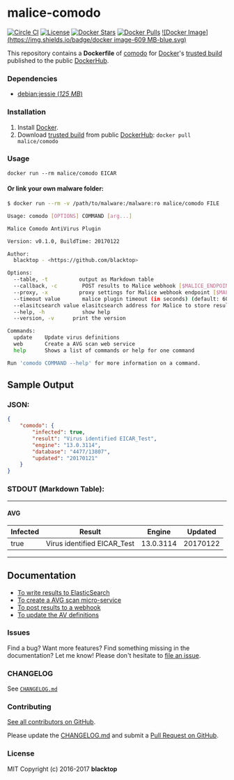 malice-comodo
=============

[![Circle CI](https://circleci.com/gh/maliceio/malice-comodo.png?style=shield)](https://circleci.com/gh/maliceio/malice-comodo) [![License](http://img.shields.io/:license-mit-blue.svg)](http://doge.mit-license.org) [![Docker Stars](https://img.shields.io/docker/stars/malice/comodo.svg)](https://hub.docker.com/r/malice/comodo/) [![Docker Pulls](https://img.shields.io/docker/pulls/malice/comodo.svg)](https://hub.docker.com/r/malice/comodo/) [![Docker Image](https://img.shields.io/badge/docker image-609 MB-blue.svg)](https://hub.docker.com/r/malice/comodo/)

This repository contains a **Dockerfile** of [comodo](https://www.comodo.com) for [Docker](https://www.docker.io/)'s [trusted build](https://index.docker.io/u/malice/comodo/) published to the public [DockerHub](https://index.docker.io/).

### Dependencies

-	[debian:jessie (*125 MB*\)](https://index.docker.io/_/debian/)

### Installation

1.	Install [Docker](https://www.docker.io/).
2.	Download [trusted build](https://hub.docker.com/r/malice/comodo/) from public [DockerHub](https://hub.docker.com): `docker pull malice/comodo`

### Usage

```
docker run --rm malice/comodo EICAR
```

#### Or link your own malware folder:

```bash
$ docker run --rm -v /path/to/malware:/malware:ro malice/comodo FILE

Usage: comodo [OPTIONS] COMMAND [arg...]

Malice Comodo AntiVirus Plugin

Version: v0.1.0, BuildTime: 20170122

Author:
  blacktop - <https://github.com/blacktop>

Options:
  --table, -t	       output as Markdown table
  --callback, -c	    POST results to Malice webhook [$MALICE_ENDPOINT]
  --proxy, -x	       proxy settings for Malice webhook endpoint [$MALICE_PROXY]
  --timeout value       malice plugin timeout (in seconds) (default: 60) [$MALICE_TIMEOUT]    
  --elasitcsearch value elasitcsearch address for Malice to store results [$MALICE_ELASTICSEARCH]   
  --help, -h	        show help
  --version, -v	     print the version

Commands:
  update	Update virus definitions
  web       Create a AVG scan web service  
  help		Shows a list of commands or help for one command

Run 'comodo COMMAND --help' for more information on a command.
```

Sample Output
-------------

### JSON:

```json
{
    "comodo": {
        "infected": true,
        "result": "Virus identified EICAR_Test",              
        "engine": "13.0.3114",
        "database": "4477/13807",        
        "updated": "20170121"
    }
}
```

### STDOUT (Markdown Table):

---

#### AVG

| Infected | Result                      | Engine    | Updated  |
|----------|-----------------------------|-----------|----------|
| true     | Virus identified EICAR_Test | 13.0.3114 | 20170122 |

---

Documentation
-------------

-	[To write results to ElasticSearch](https://github.com/maliceio/malice-comodo/blob/master/docs/elasticsearch.md)
-	[To create a AVG scan micro-service](https://github.com/maliceio/malice-comodo/blob/master/docs/web.md)
-	[To post results to a webhook](https://github.com/maliceio/malice-comodo/blob/master/docs/callback.md)
-	[To update the AV definitions](https://github.com/maliceio/malice-comodo/blob/master/docs/update.md)

### Issues

Find a bug? Want more features? Find something missing in the documentation? Let me know! Please don't hesitate to [file an issue](https://github.com/maliceio/malice-comodo/issues/new).

### CHANGELOG

See [`CHANGELOG.md`](https://github.com/maliceio/malice-comodo/blob/master/CHANGELOG.md)

### Contributing

[See all contributors on GitHub](https://github.com/maliceio/malice-comodo/graphs/contributors).

Please update the [CHANGELOG.md](https://github.com/maliceio/malice-comodo/blob/master/CHANGELOG.md) and submit a [Pull Request on GitHub](https://help.github.com/articles/using-pull-requests/).

### License

MIT Copyright (c) 2016-2017 **blacktop**
